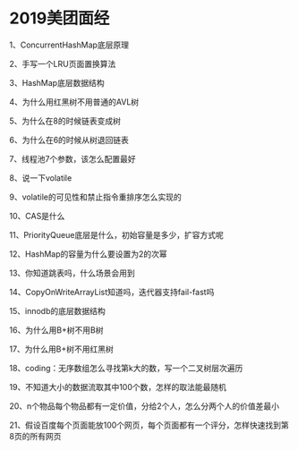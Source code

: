 # 2019美团面经

1、ConcurrentHashMap底层原理

2、手写一个LRU页面置换算法

3、HashMap底层数据结构

4、为什么用红黑树不用普通的AVL树

5、为什么在8的时候链表变成树

6、为什么在6的时候从树退回链表

7、线程池7个参数，该怎么配置最好

8、说一下volatile	

9、volatile的可见性和禁止指令重排序怎么实现的

10、CAS是什么

11、PriorityQueue底层是什么，初始容量是多少，扩容方式呢

12、HashMap的容量为什么要设置为2的次幂	

13、你知道跳表吗，什么场景会用到

14、CopyOnWriteArrayList知道吗，迭代器支持fail-fast吗

15、innodb的底层数据结构

16、为什么用B+树不用B树

17、为什么用B+树不用红黑树

18、coding：无序数组怎么寻找第k大的数，写一个二叉树层次遍历

19、不知道大小的数据流取其中100个数，怎样的取法能最随机

20、n个物品每个物品都有一定价值，分给2个人，怎么分两个人的价值差最小

21、假设百度每个页面能放100个网页，每个页面都有一个评分，怎样快速找到第8页的所有网页